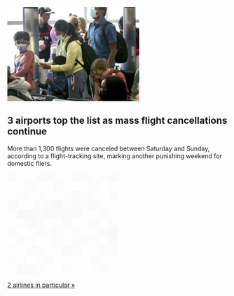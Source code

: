 
![3 airports top the list as mass flight cancellations continue](./20220808115858.png)
## 3 airports top the list as mass flight cancellations continue

More than 1,300 flights were canceled between Saturday and Sunday, according to a flight-tracking site, marking another punishing weekend for domestic fliers.

![pic](../square_bg.png)

[2 airlines in particular »](https://www.yahoo.com/news/travelers-endure-more-1-300-173411214.html)
